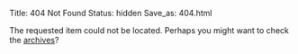 Title: 404 Not Found
Status: hidden
Save_as: 404.html

The requested item could not be located. Perhaps you might want to check
the [archives](/archives.html)?
